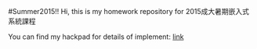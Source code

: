 #Summer2015!!
Hi, this is my homework repository for 2015成大暑期嵌入式系統課程

You can find my hackpad for details of implement: [link](https://embedded2015.hackpad.com/TJC-Learning-Note-of-Summer2015-HQhSXJ9fQOE "hackpad")

